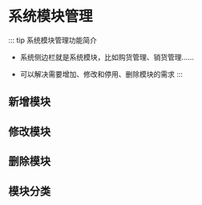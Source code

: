# 系统模块管理 <Badge text="JDP"> </Badge>
::: tip 系统模块管理功能简介
- 系统侧边栏就是系统模块，比如购货管理、销货管理……

- 可以解决需要增加、修改和停用、删除模块的需求
:::

## 新增模块
## 修改模块
## 删除模块
## 模块分类